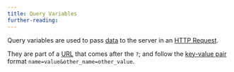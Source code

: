 ```yaml
---
title: Query Variables
further-reading:
---
```

Query variables are used to pass [data](/data) to the server in an [HTTP Request](/http-request).

They are part of a [URL](/url-uniform-reseource-locator)
that comes after the `?`; and follow the
[key-value pair](/keyvalue-pair-concept) format
`name=value&other_name=other_value`.
